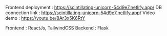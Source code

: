 Frontend deployment : https://scintillating-unicorn-54d9e7.netlify.app/
DB connection link : https://scintillating-unicorn-54d9e7.netlify.app/
Video demo : https://youtu.be/8Ar3x5K6RtY


Frontend : ReactJs, TailwindCSS
Backend : Flask
